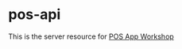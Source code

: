 # pos-api

This is the server resource for [POS App Workshop](https://github.com/tw-mobile-xian/mobile-training-ios/tree/master/src/Basic/M10_FinalTest)

